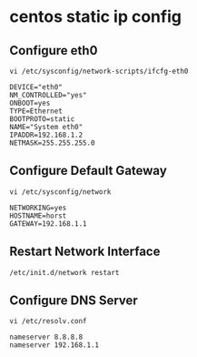 # centos static ip config
## Configure eth0

	vi /etc/sysconfig/network-scripts/ifcfg-eth0

	DEVICE="eth0"
	NM_CONTROLLED="yes"
	ONBOOT=yes
	TYPE=Ethernet
	BOOTPROTO=static
	NAME="System eth0"
	IPADDR=192.168.1.2
	NETMASK=255.255.255.0


## Configure Default Gateway

	vi /etc/sysconfig/network

	NETWORKING=yes
	HOSTNAME=horst
	GATEWAY=192.168.1.1


## Restart Network Interface
	/etc/init.d/network restart

## Configure DNS Server
	
	vi /etc/resolv.conf

	nameserver 8.8.8.8
	nameserver 192.168.1.1